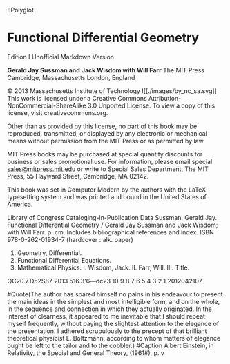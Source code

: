 !!Polyglot

# Functional Differential Geometry

Edition I
Unofficial Markdown Version

 **Gerald Jay Sussman and Jack Wisdom with Will Farr**
The MIT Press Cambridge, Massachusetts London, England

© 2013 Massachusetts Institute of Technology
![[./images/by_nc_sa.svg]]
This work is licensed under a Creative Commons
Attribution-NonCommercial-ShareAlike 3.0 Unported License. To view a copy of this license, visit creativecommons.org.

Other than as provided by this license, no part of this book may be reproduced, transmitted, or displayed by any electronic or mechanical means without permission from the MIT Press or as permitted by law.

MIT Press books may be purchased at special quantity discounts for business or sales promotional use. For information, please email
special sales@mitpress.mit.edu or write to Special Sales Department, The MIT Press, 55 Hayward Street, Cambridge, MA 02142.

This book was set in Computer Modern by the authors with the LaTeX typesetting system and was printed and bound in the United States of America.

Library of Congress Cataloging-in-Publication Data
Sussman, Gerald Jay.
Functional Differential Geometry / Gerald Jay Sussman and Jack Wisdom; with Will Farr.
p. cm.
Includes bibliographical references and index.
ISBN 978-0-262-01934-7 (hardcover : alk. paper)

1. Geometry, Differential. 
2. Functional Differential Equations. 
3. Mathematical Physics.
I. Wisdom, Jack. II. Farr, Will. III. Title.

QC20.7.D52S87 2013 516.3'6—dc23
10 9 8 7 6 5 4 3 2 1
2012042107

#Quote(The author has spared himself no pains in his endeavour to present the main ideas in the simplest and most intelligible form, and on the whole, in the sequence and connection in which they actually originated. In the interest of clearness, it appeared to me inevitable that I should repeat myself frequently, without paying the slightest attention to the elegance of the presentation. I adhered scrupulously to the precept of that brilliant theoretical physicist L. Boltzmann, according to whom matters of elegance ought be left to the tailor and to the cobbler.)
#Caption Albert Einstein, in Relativity, the Special and General Theory, (1961#), p. v


